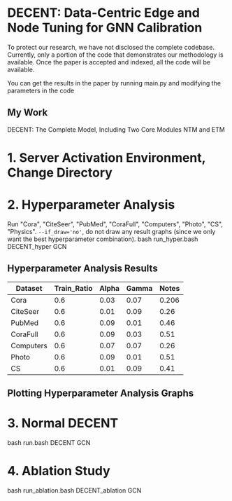 # DECENT: Data-Centric Edge and Node Tuning for GNN Calibration

To protect our research, we have not disclosed the complete codebase. Currently, only a portion of the code that demonstrates our methodology is available. Once the paper is accepted and indexed, all the code will be available.

You can get the results in the paper by running main.py and modifying the parameters in the code

## My Work

DECENT: The Complete Model, Including Two Core Modules NTM and ETM

# 1. Server Activation Environment, Change Directory


# 2. Hyperparameter Analysis

Run "Cora", "CiteSeer", "PubMed", "CoraFull", "Computers", "Photo", "CS", "Physics".
`--if_draw='no'`, do not draw any result graphs (since we only want the best hyperparameter combination).
bash run_hyper.bash DECENT_hyper GCN

## Hyperparameter Analysis Results

| Dataset   | Train_Ratio | Alpha | Gamma | Notes |
|-----------|-------------|-------|-------|-------|
| Cora      | 0.6         | 0.03  | 0.07  | 0.206 |
| CiteSeer  | 0.6         | 0.01  | 0.09  | 0.26  |
| PubMed    | 0.6         | 0.09  | 0.01  | 0.46  |
| CoraFull  | 0.6         | 0.09  | 0.03  | 0.51  |
| Computers | 0.6         | 0.07  | 0.07  | 0.26  |
| Photo     | 0.6         | 0.09  | 0.01  | 0.51  |
| CS        | 0.6         | 0.01  | 0.09  | 0.41  |

## Plotting Hyperparameter Analysis Graphs

# 3. Normal DECENT

bash run.bash DECENT GCN

# 4. Ablation Study

bash run_ablation.bash DECENT_ablation GCN